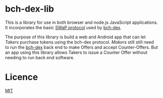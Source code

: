 # bch-dex-lib

This is a library for use in both browser and node.js JavaScript applications. It incorporates the basic [SWaP protocol](https://github.com/vinarmani/swap-protocol/blob/master/swap-protocol-spec.md) used by [bch-dex](https://github.com/Permissionless-Software-Foundation/bch-dex).

The purpose of this library is build a web and Android app that can let *Takers* purchase tokens using the bch-dex protocol. *Makers* still still need to run the [bch-dex](https://github.com/Permissionless-Software-Foundation/bch-dex) back end to make Offers and accept Counter-Offers. But an app using this library allows Takers to issue a Counter Offer without needing to run back end software.


# Licence
[MIT](LICENSE.md)
